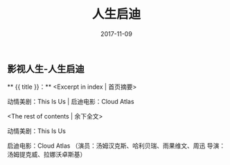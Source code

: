 ﻿---
title: 人生启迪
tags: 影视人生
categories: 个人随笔
date: 2017-11-09
---
## 影视人生-人生启迪
** {{ title }}：** <Excerpt in index | 首页摘要>

动情美剧：This Is Us | 启迪电影：Cloud Atlas
<!-- more -->
<The rest of contents | 余下全文>

动情美剧：This Is Us

启迪电影：Cloud Atlas （演员：汤姆汉克斯、哈利贝瑞、雨果维文、周迅  导演：汤姆提克威、拉娜沃卓斯基）

